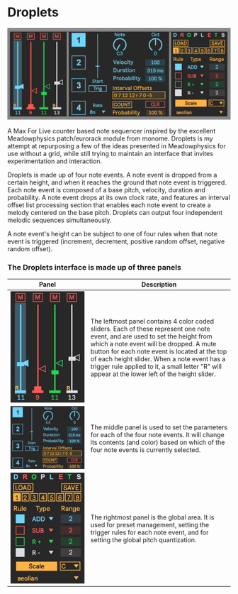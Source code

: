 # Droplets

![Droplets Image](img/Droplets.jpg)

A Max For Live counter based note sequencer inspired by the excellent Meadowphysics patch/eurorack module from monome. Droplets is my attempt at repurposing a few of the ideas presented in Meadowphysics for use without a grid, while still trying to maintain an interface that invites experimentation and interaction.

Droplets is made up of four note events. A note event is dropped from a certain height, and when it reaches the ground that note event is triggered. Each note event is composed of a base pitch, velocity, duration and probability. A note event drops at its own clock rate, and features an interval offset list processing section that enables each note event to create a melody centered on the base pitch. Droplets can output four independent melodic sequences simultaneously. 

A note event's height can be subject to one of four rules when that note event is triggered (increment, decrement, positive random offset, negative random offset).


### The Droplets interface is made up of three panels

&nbsp;&nbsp;&nbsp;&nbsp;&nbsp;&nbsp;&nbsp;&nbsp;&nbsp;&nbsp;&nbsp;&nbsp;&nbsp;&nbsp;Panel&nbsp;&nbsp;&nbsp;&nbsp;&nbsp;&nbsp;&nbsp;&nbsp;&nbsp;&nbsp;&nbsp;&nbsp;&nbsp;&nbsp;|Description
-----|-----------
![Droplets Image](img/left.jpg) | The leftmost panel contains 4 color coded sliders. Each of these represent one note event, and are used to set the height from which a note event will be dropped. A mute button for each note event is located at the top of each height slider. When a note event has a trigger rule applied to it, a small letter "R" will appear at the lower left of the height slider.
![Droplets Image](img/middle.jpg) | The middle panel is used to set the parameters for each of the four note events. It will change its contents (and color) based on which of the four note events is currently selected.
![Droplets Image](img/right.jpg) | The rightmost panel is the global area. It is used for preset management, setting the trigger rules for each note event, and for setting the global pitch quantization.
